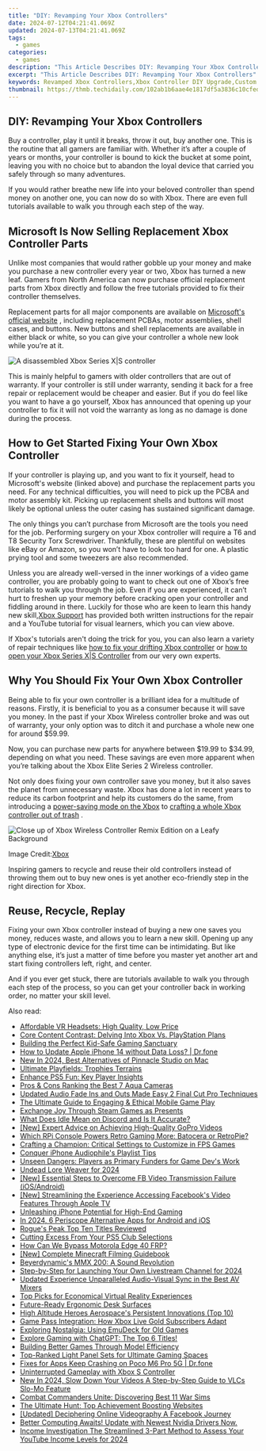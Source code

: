 ```yaml
---
title: "DIY: Revamping Your Xbox Controllers"
date: 2024-07-12T04:21:41.069Z
updated: 2024-07-13T04:21:41.069Z
tags:
  - games
categories:
  - games
description: "This Article Describes DIY: Revamping Your Xbox Controllers"
excerpt: "This Article Describes DIY: Revamping Your Xbox Controllers"
keywords: Revamped Xbox Controllers,Xbox Controller DIY Upgrade,Custom Xbox Controllers Guide,DIY Gamer Controller Revamp,Upgrading Xbox Controllers at Home,Easy DIY Xbox Controller Modifications,Xbox Customization Hacks
thumbnail: https://thmb.techidaily.com/102ab1b6aae4e1817df5a3836c10cfedb2eea5b3cb906b121a8d1c61752ad28b.jpg
---
```


## DIY: Revamping Your Xbox Controllers

 Buy a controller, play it until it breaks, throw it out, buy another one. This is the routine that all gamers are familiar with. Whether it’s after a couple of years or months, your controller is bound to kick the bucket at some point, leaving you with no choice but to abandon the loyal device that carried you safely through so many adventures.

 If you would rather breathe new life into your beloved controller than spend money on another one, you can now do so with Xbox. There are even full tutorials available to walk you through each step of the way.

## Microsoft Is Now Selling Replacement Xbox Controller Parts

 Unlike most companies that would rather gobble up your money and make you purchase a new controller every year or two, Xbox has turned a new leaf. Gamers from North America can now purchase official replacement parts from Xbox directly and follow the free tutorials provided to fix their controller themselves.

 Replacement parts for all major components are available on [Microsoft's official website](https://www.microsoft.com/en-us/store/b/xbox-repair-parts) , including replacement PCBAs, motor assemblies, shell cases, and buttons. New buttons and shell replacements are available in either black or white, so you can give your controller a whole new look while you’re at it.

![A disassembled Xbox Series X|S controller](https://static1.makeuseofimages.com/wordpress/wp-content/uploads/wm/2023/07/xbox-x-controller-disassembly-4-1.JPG)

 This is mainly helpful to gamers with older controllers that are out of warranty. If your controller is still under warranty, sending it back for a free repair or replacement would be cheaper and easier. But if you do feel like you want to have a go yourself, Xbox has announced that opening up your controller to fix it will not void the warranty as long as no damage is done during the process.

## How to Get Started Fixing Your Own Xbox Controller

 If your controller is playing up, and you want to fix it yourself, head to Microsoft's website (linked above) and purchase the replacement parts you need. For any technical difficulties, you will need to pick up the PCBA and motor assembly kit. Picking up replacement shells and buttons will most likely be optional unless the outer casing has sustained significant damage.

 The only things you can’t purchase from Microsoft are the tools you need for the job. Performing surgery on your Xbox controller will require a T6 and T8 Security Torx Screwdriver. Thankfully, these are plentiful on websites like eBay or Amazon, so you won’t have to look too hard for one. A plastic prying tool and some tweezers are also recommended.

 Unless you are already well-versed in the inner workings of a video game controller, you are probably going to want to check out one of Xbox’s free tutorials to walk you through the job. Even if you are experienced, it can’t hurt to freshen up your memory before cracking open your controller and fiddling around in there. Luckily for those who are keen to learn this handy new skill,[Xbox Support](https://support.xbox.com/en-us/help/hardware-network/warranty-service/xbox-self-repair) has provided both written instructions for the repair and a YouTube tutorial for visual learners, which you can view above.

 If Xbox's tutorials aren't doing the trick for you, you can also learn a variety of repair techniques like [how to fix your drifting Xbox controller](https://www.makeuseof.com/xbox-controller-drift/) or [how to open your Xbox Series X|S Controller](https://www.makeuseof.com/xbox-series-xs-controller-how-to-take-apart/) from our very own experts.

## Why You Should Fix Your Own Xbox Controller

 Being able to fix your own controller is a brilliant idea for a multitude of reasons. Firstly, it is beneficial to you as a consumer because it will save you money. In the past if your Xbox Wireless controller broke and was out of warranty, your only option was to ditch it and purchase a whole new one for around $59.99.

 Now, you can purchase new parts for anywhere between $19.99 to $34.99, depending on what you need. These savings are even more apparent when you’re talking about the Xbox Elite Series 2 Wireless controller.

 Not only does fixing your own controller save you money, but it also saves the planet from unnecessary waste. Xbox has done a lot in recent years to reduce its carbon footprint and help its customers do the same, from introducing a [power-saving mode on the Xbox](https://www.makeuseof.com/xbox-shutdown-vs-sleep-mode/) to [crafting a whole Xbox controller out of trash](https://www.makeuseof.com/how-xbox-wireless-controller-remix-edition-make-life-easier/) .

![Close up of Xbox Wireless Controller Remix Edition on a Leafy Background](https://static1.makeuseofimages.com/wordpress/wp-content/uploads/2023/04/close-up-of-xbox-wireless-controller-remix-edition-on-a-leafy-background.jpg)

 Image Credit:[Xbox](https://www.xbox.com/en-us/accessories/controllers/remix-special-edition#regrind)

 Inspiring gamers to recycle and reuse their old controllers instead of throwing them out to buy new ones is yet another eco-friendly step in the right direction for Xbox.

## Reuse, Recycle, Replay

 Fixing your own Xbox controller instead of buying a new one saves you money, reduces waste, and allows you to learn a new skill. Opening up any type of electronic device for the first time can be intimidating. But like anything else, it’s just a matter of time before you master yet another art and start fixing controllers left, right, and center.

 And if you ever get stuck, there are tutorials available to walk you through each step of the process, so you can get your controller back in working order, no matter your skill level.


<ins class="adsbygoogle"
     style="display:block"
     data-ad-format="autorelaxed"
     data-ad-client="ca-pub-7571918770474297"
     data-ad-slot="1223367746"></ins>



<ins class="adsbygoogle"
     style="display:block"
     data-ad-client="ca-pub-7571918770474297"
     data-ad-slot="8358498916"
     data-ad-format="auto"
     data-full-width-responsive="true"></ins>



<span class="atpl-alsoreadstyle">Also read:</span>
<div><ul>
<li><a href="https://games-able.techidaily.com/affordable-vr-headsets-high-quality-low-price/"><u>Affordable VR Headsets: High Quality, Low Price</u></a></li>
<li><a href="https://games-able.techidaily.com/core-content-contrast-delving-into-xbox-vs-playstation-plans/"><u>Core Content Contrast: Delving Into Xbox Vs. PlayStation Plans</u></a></li>
<li><a href="https://games-able.techidaily.com/building-the-perfect-kid-safe-gaming-sanctuary/"><u>Building the Perfect Kid-Safe Gaming Sanctuary</u></a></li>
<li><a href="https://techidaily.com/how-to-update-apple-iphone-14-without-data-loss-drfone-by-drfone-ios-system-repair-ios-system-repair/"><u>How to Update Apple iPhone 14 without Data Loss? | Dr.fone</u></a></li>
<li><a href="https://ai-driven-video-production.techidaily.com/new-in-2024-best-alternatives-of-pinnacle-studio-on-mac/"><u>New In 2024, Best Alternatives of Pinnacle Studio on Mac</u></a></li>
<li><a href="https://games-able.techidaily.com/ultimate-playfields-trophies-terrains/"><u>Ultimate Playfields: Trophies Terrains</u></a></li>
<li><a href="https://games-able.techidaily.com/enhance-ps5-fun-key-player-insights/"><u>Enhance PS5 Fun: Key Player Insights</u></a></li>
<li><a href="https://extra-information.techidaily.com/pros-and-cons-ranking-the-best-7-aqua-cameras/"><u>Pros & Cons  Ranking the Best 7 Aqua Cameras</u></a></li>
<li><a href="https://ai-vdieo-software.techidaily.com/updated-audio-fade-ins-and-outs-made-easy-2-final-cut-pro-techniques/"><u>Updated Audio Fade Ins and Outs Made Easy 2 Final Cut Pro Techniques</u></a></li>
<li><a href="https://games-able.techidaily.com/the-ultimate-guide-to-engaging-and-ethical-mobile-game-play/"><u>The Ultimate Guide to Engaging & Ethical Mobile Game Play</u></a></li>
<li><a href="https://games-able.techidaily.com/exchange-joy-through-steam-games-as-presents/"><u>Exchange Joy Through Steam Games as Presents</u></a></li>
<li><a href="https://games-able.techidaily.com/what-does-idle-mean-on-discord-and-is-it-accurate/"><u>What Does Idle Mean on Discord and Is It Accurate?</u></a></li>
<li><a href="https://fox-hovers.techidaily.com/new-expert-advice-on-achieving-high-quality-gopro-videos/"><u>[New] Expert Advice on Achieving High-Quality GoPro Videos</u></a></li>
<li><a href="https://games-able.techidaily.com/which-rpi-console-powers-retro-gaming-more-batocera-or-retropie/"><u>Which RPi Console Powers Retro Gaming More: Batocera or RetroPie?</u></a></li>
<li><a href="https://games-able.techidaily.com/crafting-a-champion-critical-settings-to-customize-in-fps-games/"><u>Crafting a Champion: Critical Settings to Customize in FPS Games</u></a></li>
<li><a href="https://extra-tips.techidaily.com/conquer-iphone-audiophiles-playlist-tips/"><u>Conquer iPhone  Audiophile's Playlist Tips</u></a></li>
<li><a href="https://games-able.techidaily.com/unseen-dangers-players-as-primary-funders-for-game-devs-work/"><u>Unseen Dangers: Players as Primary Funders for Game Dev's Work</u></a></li>
<li><a href="https://some-skills.techidaily.com/undead-lore-weaver-for-2024/"><u>Undead Lore Weaver for 2024</u></a></li>
<li><a href="https://facebook-video-content.techidaily.com/new-essential-steps-to-overcome-fb-video-transmission-failure-iosandroid/"><u>[New] Essential Steps to Overcome FB Video Transmission Failure (iOS/Android)</u></a></li>
<li><a href="https://facebook-video-recording.techidaily.com/new-streamlining-the-experience-accessing-facebooks-video-features-through-apple-tv/"><u>[New] Streamlining the Experience  Accessing Facebook's Video Features Through Apple TV</u></a></li>
<li><a href="https://games-able.techidaily.com/unleashing-iphone-potential-for-high-end-gaming/"><u>Unleashing iPhone Potential for High-End Gaming</u></a></li>
<li><a href="https://extra-approaches.techidaily.com/in-2024-6-periscope-alternative-apps-for-android-and-ios/"><u>In 2024, 6 Periscope Alternative Apps for Android and iOS</u></a></li>
<li><a href="https://digital-screen-recording.techidaily.com/rogues-peak-top-ten-titles-reviewed/"><u>Rogue's Peak  Top Ten Titles Reviewed</u></a></li>
<li><a href="https://games-able.techidaily.com/cutting-excess-from-your-ps5-club-selections/"><u>Cutting Excess From Your PS5 Club Selections</u></a></li>
<li><a href="https://android-frp.techidaily.com/how-can-we-bypass-motorola-edge-40-frp-by-drfone-android/"><u>How Can We Bypass Motorola Edge 40 FRP?</u></a></li>
<li><a href="https://remote-screen-capture.techidaily.com/new-complete-minecraft-filming-guidebook/"><u>[New] Complete Minecraft Filming Guidebook</u></a></li>
<li><a href="https://games-able.techidaily.com/beyerdynamics-mmx-200-a-sound-revolution/"><u>Beyerdynamic's MMX 200: A Sound Revolution</u></a></li>
<li><a href="https://extra-skills.techidaily.com/step-by-step-for-launching-your-own-livestream-channel-for-2024/"><u>Step-by-Step for Launching Your Own Livestream Channel for 2024</u></a></li>
<li><a href="https://audio-editing.techidaily.com/updated-experience-unparalleled-audio-visual-sync-in-the-best-av-mixers/"><u>Updated Experience Unparalleled Audio-Visual Sync in the Best AV Mixers</u></a></li>
<li><a href="https://games-able.techidaily.com/top-picks-for-economical-virtual-reality-experiences/"><u>Top Picks for Economical Virtual Reality Experiences</u></a></li>
<li><a href="https://games-able.techidaily.com/future-ready-ergonomic-desk-surfaces/"><u>Future-Ready Ergonomic Desk Surfaces</u></a></li>
<li><a href="https://extra-tips.techidaily.com/high-altitude-heroes-aerospaces-persistent-innovations-top-10/"><u>High Altitude Heroes  Aerospace's Persistent Innovations (Top 10)</u></a></li>
<li><a href="https://games-able.techidaily.com/game-pass-integration-how-xbox-live-gold-subscribers-adapt/"><u>Game Pass Integration: How Xbox Live Gold Subscribers Adapt</u></a></li>
<li><a href="https://games-able.techidaily.com/exploring-nostalgia-using-emudeck-for-old-games/"><u>Exploring Nostalgia: Using EmuDeck for Old Games</u></a></li>
<li><a href="https://games-able.techidaily.com/explore-gaming-with-chatgpt-the-top-6-titles/"><u>Explore Gaming with ChatGPT: The Top 6 Titles!</u></a></li>
<li><a href="https://games-able.techidaily.com/building-better-games-through-model-efficiency/"><u>Building Better Games Through Model Efficiency</u></a></li>
<li><a href="https://games-able.techidaily.com/top-ranked-light-panel-sets-for-ultimate-gaming-spaces/"><u>Top-Ranked Light Panel Sets for Ultimate Gaming Spaces</u></a></li>
<li><a href="https://howto.techidaily.com/fixes-for-apps-keep-crashing-on-poco-m6-pro-5g-drfone-by-drfone-fix-android-problems-fix-android-problems/"><u>Fixes for Apps Keep Crashing on Poco M6 Pro 5G | Dr.fone</u></a></li>
<li><a href="https://games-able.techidaily.com/uninterrupted-gameplay-with-xbox-s-controller/"><u>Uninterrupted Gameplay with Xbox S Controller</u></a></li>
<li><a href="https://ai-video-apps.techidaily.com/new-in-2024-slow-down-your-videos-a-step-by-step-guide-to-vlcs-slo-mo-feature/"><u>New In 2024, Slow Down Your Videos A Step-by-Step Guide to VLCs Slo-Mo Feature</u></a></li>
<li><a href="https://games-able.techidaily.com/combat-commanders-unite-discovering-best-11-war-sims/"><u>Combat Commanders Unite: Discovering Best 11 War Sims</u></a></li>
<li><a href="https://games-able.techidaily.com/the-ultimate-hunt-top-achievement-boosting-websites/"><u>The Ultimate Hunt: Top Achievement Boosting Websites</u></a></li>
<li><a href="https://facebook-video-recording.techidaily.com/updated-deciphering-online-videography-a-facebook-journey/"><u>[Updated] Deciphering Online Videography  A Facebook Journey</u></a></li>
<li><a href="https://games-able.techidaily.com/better-computing-awaits-update-with-newest-nvidia-drivers-now/"><u>Better Computing Awaits! Update with Newest Nvidia Drivers Now.</u></a></li>
<li><a href="https://youtube-stream.techidaily.com/income-investigation-the-streamlined-3-part-method-to-assess-your-youtube-income-levels-for-2024/"><u>Income Investigation  The Streamlined 3-Part Method to Assess Your YouTube Income Levels for 2024</u></a></li>
</ul></div>
